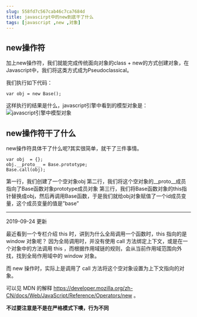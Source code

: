 ```yaml
---
slug: 558fd7c567cab46c7ca7684d
title: javascirpt中的new到底干了什么
tags: [javascript ,new ,对象]
---
```


## new操作符
加上new操作符，我们就能完成传统面向对象的class + new的方式创建对象，在Javascript中，我们将这类方式成为Pseudoclassical。

我们执行如下代码：
```
var obj = new Base();
```
这样执行的结果是什么，javascript引擎中看到的模型对象是：
 ![javascript引擎中模型对象](https://static.gaoqixhb.com/FnDln48_tBoWc4flNdsSlbwOEmxz)
 
## new操作符干了什么 
new操作符具体干了什么呢?其实很简单，就干了三件事情。
```
var obj  = {};
obj.__proto__ = Base.prototype;
Base.call(obj);
```
第一行，我们创建了一个空对象obj
第二行，我们将这个空对象的\__proto\__成员指向了Base函数对象prototype成员对象
第三行，我们将Base函数对象的this指针替换成obj，然后再调用Base函数，于是我们就给obj对象赋值了一个id成员变量，这个成员变量的值是”base”

----

2019-09-24 更新

最近看到一个专栏介绍 this 时，讲到为什么全局调用一个函数时，this 指向的是 window 对象呢？
因为全局调用时，并没有使用 call 方法绑定上下文，或是在一个对象中的方法调用 this ，而根据作用域链的规则，会从当前作用域范围向外找，找到全局作用域中的 window 对象。

而 new 操作时，实际上是调用了 call 方法将这个空对象设置为上下文指向的对象。

可以见 MDN 的解释  https://developer.mozilla.org/zh-CN/docs/Web/JavaScript/Reference/Operators/new 。

**不过要注意是不是在严格模式下噢，行为不同**
